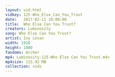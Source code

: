 ```yaml
---
layout: vid.html
vidkey: 125-Who_Else_Can_You_Trust
date:   2017-02-11 10:00:00
title:  Who Else Can You Trust?
creators: Luminosity
song: Who Else Can You Trust?
artist: Ivy Levan
width: 1920
height: 1080
fandoms: Archer
mp4: Luminosity-125-Who Else Can You Trust.m4v
mp4size: 115.92 MB
collection: vids
---
```


  <div>
  
  </div>
  